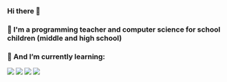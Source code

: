 ### Hi there 👋 
### 🔭 I'm a programming teacher and computer science for school children (middle and high school)
### 🌱 And I’m currently learning:
<img src="https://img.shields.io/badge/Kotlin-black?style=for-the-badge&logo=Kotlin&logoColor=#7F52FF"/> <img src="https://img.shields.io/badge/Java-black?style=for-the-badge&logo=Java&logoColor=#7F52FF"/>  <img src="https://img.shields.io/badge/ANDROID-black?style=for-the-badge&logo=Android&logoColor=#3DDC84"/> <img src="https://img.shields.io/badge/Android Studio-black?style=for-the-badge&logo=Android Studio&logoColor=#3DDC84"/>


<!--
**TomNotArtem/tomnotartem** is a ✨ _special_ ✨ repository because its `README.md` (this file) appears on your GitHub profile.

Here are some ideas to get you started:

- 🔭 I’m currently working on ...
- 🌱 I’m currently learning ...
- 👯 I’m looking to collaborate on ...
- 🤔 I’m looking for help with ...
- 💬 Ask me about ...
- 📫 How to reach me: ...
- 😄 Pronouns: ...
- ⚡ Fun fact: ...
-->
